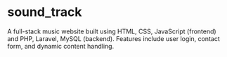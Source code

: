 # sound_track
A full-stack music website built using HTML, CSS, JavaScript (frontend) and PHP, Laravel, MySQL (backend). Features include user login, contact form, and dynamic content handling.
